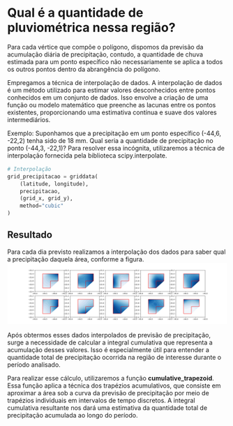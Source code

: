 # Qual é a quantidade de pluviométrica nessa região?
Para cada vértice que compõe o polígono, dispomos da previsão da acumulação diária de precipitação, contudo, a quantidade de chuva estimada para um ponto específico não necessariamente se aplica a todos os outros pontos dentro da abrangência do polígono.

Empregamos a técnica de interpolação de dados. A interpolação de dados é um método utilizado para estimar valores desconhecidos entre pontos conhecidos em um conjunto de dados. Isso envolve a criação de uma função ou modelo matemático que preenche as lacunas entre os pontos existentes, proporcionando uma estimativa contínua e suave dos valores intermediários.

Exemplo:
Suponhamos que a precipitação em um ponto específico (-44,6, -22,2) tenha sido de 18 mm. Qual seria a quantidade de precipitação no ponto (-44,3, -22,1)? Para resolver essa incógnita, utilizaremos a técnica de interpolação fornecida pela biblioteca scipy.interpolate.

```python
# Interpolação
grid_precipitacao = griddata(
    (latitude, longitude), 
    precipitacao, 
    (grid_x, grid_y), 
    method="cubic"
)
```

## Resultado
Para cada dia previsto realizamos a interpolação dos dados para saber qual a precipitação daquela área, conforme a figura.
![Previsão de precipitação Área](/images/interpolacao.png)

Após obtermos esses dados interpolados de previsão de precipitação, surge a necessidade de calcular a integral cumulativa que representa a acumulação desses valores. Isso é especialmente útil para entender a quantidade total de precipitação ocorrida na região de interesse durante o período analisado.

Para realizar esse cálculo, utilizaremos a função **cumulative_trapezoid**. Essa função aplica a técnica dos trapézios acumulativos, que consiste em aproximar a área sob a curva da previsão de precipitação por meio de trapézios individuais em intervalos de tempo discretos. A integral cumulativa resultante nos dará uma estimativa da quantidade total de precipitação acumulada ao longo do período.



